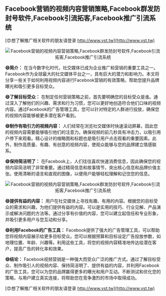 ## **Facebook营销的视频内容营销策略,Facebook群发防封号软件,Facebook引流拓客,Facebook推广引流系统**

[😍想了解推广相关软件的朋友请登录 http://www.vst.tw](http://www.vst.tw)

 <center><img src="https://vst.tw/MP4/tuiguang/png/2.png" alt="Facebook营销的视频内容营销策略,Facebook群发防封号软件,Facebook引流拓客,Facebook推广引流系统"></center>

**😄简介：**
在当今数字化时代，社交媒体已成为企业推广和营销的重要工具之一。Facebook作为全球最大的社交媒体平台之一，具有巨大的潜力和影响力。本文将分享一些关于如何利用视频内容进行Facebook营销的有效策略，帮助您提升品牌曝光和吸引更多目标受众。

**😄了解目标受众：**
在制定任何营销策略之前，首先要明确您的目标受众是谁。通过深入了解他们的兴趣、需求和行为习惯，您可以更好地创造符合他们口味的视频内容。通过Facebook的广告管理工具，您可以针对特定的人群进行投放，确保您的视频内容能够被更多潜在客户看到。

**😄制作有吸引力的视频内容：**
人们经常在浏览社交媒体时快速滚动屏幕，因此您的视频内容需要能够吸引他们的注意力。确保视频的前几秒具有冲击力，以吸引用户停下来观看。精心设计的缩略图和标题也是吸引用户点击观看的重要因素。此外，制作高质量、有趣、有创意的视频内容，使观众能够与您的品牌建立情感联系。

**😄保持简洁明了：**
在Facebook上，人们往往喜欢快速消费信息，因此确保您的视频内容简洁明了非常重要。通过精简信息和故事情节，突出核心信息和品牌价值主张。使用清晰的语言和直观的图像，以便用户能够轻松理解和记住您的信息。

 <center><img src="https://vst.tw/MP4/tuiguang/png/0.png" alt="Facebook营销的视频内容营销策略,Facebook群发防封号软件,Facebook引流拓客,Facebook推广引流系统"></center>

**😄提供有益的内容：**
用户在社交媒体上寻找有趣、有用的内容。根据您的目标受众的需求和兴趣，为他们提供有益的内容。可以是实用的技巧、行业见解、产品演示或解决问题的方法等。通过分享有价值的内容，您可以建立起信任和专业形象，并吸引更多用户与您互动和分享。

**😄利用Facebook的广告工具：**
Facebook提供了强大的广告管理工具，可以帮助您将视频内容展示给更多目标受众。您可以根据预算和目标设定广告投放参数，如地理位置、年龄、兴趣等。利用这些工具，将您的视频内容精准地传达给潜在客户，提高广告的转化率和效果。

**😄结论：**
Facebook视频营销是一种强大而受众广泛的推广方式。通过了解目标受众、制作吸引人的视频内容、保持简洁明了、提供有益的内容，并利用Facebook的广告工具，您可以为您的品牌赢得更多的曝光和用户互动。不断测试和优化您的策略，与用户建立真实连接，将帮助您在竞争激烈的市场中取得成功。

[😍想了解推广相关软件的朋友请登录 http://www.vst.tw](http://www.vst.tw)



